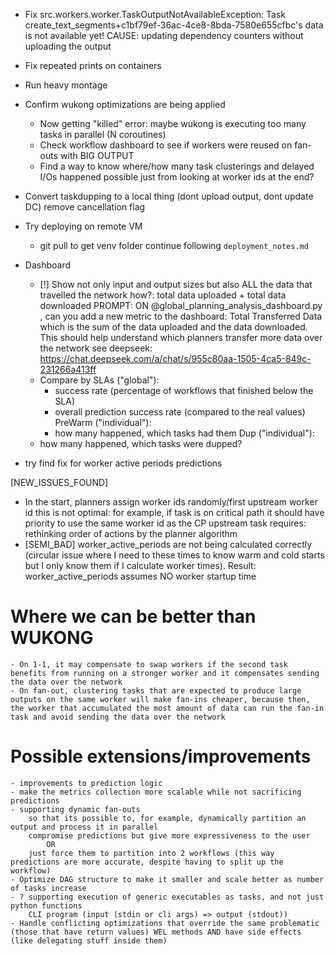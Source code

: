 - Fix src.workers.worker.TaskOutputNotAvailableException: Task create_text_segments+c1bf79ef-36ac-4ce8-8bda-7580e655cfbc's data is not available yet!
    CAUSE: updating dependency counters without uploading the output

- Fix repeated prints on containers

- Run heavy montage

- Confirm wukong optimizations are being applied
    - Now getting "killed" error: maybe wukong is executing too many tasks in parallel (N coroutines)
    - Check workflow dashboard to see if workers were reused on fan-outs with BIG OUTPUT
    - Find a way to know where/how many task clusterings and delayed I/Os happened
        possible just from looking at worker ids at the end?

- Convert taskdupping to a local thing (dont upload output, dont update DC)
    remove cancellation flag

- Try deploying on remote VM
    - git pull to get venv folder
        continue following `deployment_notes.md`

- Dashboard
    - [!] Show not only input and output sizes but also ALL the data that travelled the network
            how?: total data uploaded + total data downloaded
            PROMPT: ON @global_planning_analysis_dashboard.py , can you add a new metric to the dashboard: Total Transferred Data which is the sum of the data uploaded and the data downloaded. This should help understand which planners transfer more data over the network
            see deepseek: https://chat.deepseek.com/a/chat/s/955c80aa-1505-4ca5-849c-231266a413ff
    - Compare by SLAs ("global"):
        - success rate (percentage of workflows that finished below the SLA)
        - overall prediction success rate (compared to the real values)
        PreWarm ("individual"):
        - how many happened, which tasks had them
        Dup ("individual"):
    - how many happened, which tasks were dupped?

- try find fix for worker active periods predictions
    
[NEW_ISSUES_FOUND]
- In the start, planners assign worker ids randomly/first upstream worker id
    this is not optimal: for example, if task is on critical path it should have priority to use the same worker id as the CP upstream task
    requires: rethinking order of actions by the planner algorithm
- [SEMI_BAD] worker_active_periods are not being calculated correctly (circular issue where I need to these times to know warm and cold starts but I only know them if I calculate worker times). Result: worker_active_periods assumes NO worker startup time

# Where we can be better than WUKONG
    - On 1-1, it may compensate to swap workers if the second task benefits from running on a stronger worker and it compensates sending the data over the network
    - On fan-out, clustering tasks that are expected to produce large outputs on the same worker will make fan-ins cheaper, because then, the worker that accumulated the most amount of data can run the fan-in task and avoid sending the data over the network

# Possible extensions/improvements
    - improvements to prediction logic
    - make the metrics collection more scalable while not sacrificing predictions
    - supporting dynamic fan-outs
        so that its possible to, for example, dynamically partition an output and process it in parallel
        compromise predictions but give more expressiveness to the user 
            OR
        just force them to partition into 2 workflows (this way predictions are more accurate, despite having to split up the workflow)
    - Optimize DAG structure to make it smaller and scale better as number of tasks increase
    - ? supporting execution of generic executables as tasks, and not just python functions
        CLI program (input (stdin or cli args) => output (stdout))
    - Handle conflicting optimizations that override the same problematic (those that have return values) WEL methods AND have side effects (like delegating stuff inside them)